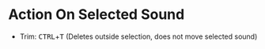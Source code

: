 # Action On Selected Sound
* Trim: <kbd>CTRL</kbd>+<kbd>T</kbd> (Deletes outside selection, does not move selected sound) 
